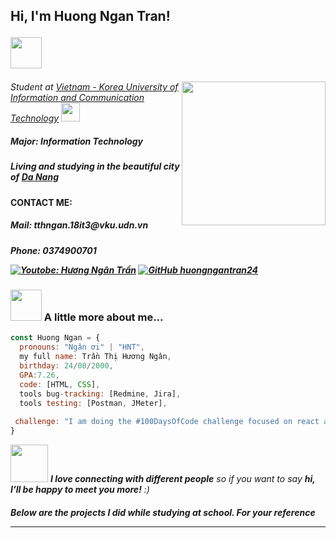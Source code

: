 <h2> Hi, I'm Huong Ngan Tran! 

<img src="https://media.giphy.com/media/mGcNjsfWAjY5AEZNw6/giphy.gif" width="50"></h2>
<img align='right' src="https://media.giphy.com/media/ieyl9zmCjO4b4t6qoY/giphy.gif" width="230">
<p><em>Student at <a href="http://vku.udn.vn/">Vietnam - Korea University of Information and Communication Technology</a>
<img src="https://daotao.vku.udn.vn/public/images/logo.png" width="30"></em></p>

<h5>Major: Information Technology
<h5>Living and studying in the beautiful city of <a href="https://goo.gl/maps/aoXodoZ24XnPpkxa7">Da Nang</a>
<h4>CONTACT ME: 
<h5>Mail: tthngan.18it3@vku.udn.vn
<h5>Phone: 0374900701
</em></p>



[![Youtobe: Hương Ngân Trần](https://img.shields.io/youtube/channel/views/UCheKoYzbewPLBfY5znt-w1Q)](https://www.youtube.com/channel/UCheKoYzbewPLBfY5znt-w1Q)
[![GitHub huongngantran24](https://img.shields.io/github/followers/huongngantran24?label=follow&style=social)](https://github.com/Thaiane)


### <img src="https://media.giphy.com/media/VgCDAzcKvsR6OM0uWg/giphy.gif" width="50"> A little more about me...  

```javascript
const Huong Ngan = {
  pronouns: "Ngân ơi" | "HNT",
  my full name: Trần Thị Hương Ngân,
  birthday: 24/08/2000,
  GPA:7.26,
  code: [HTML, CSS],
  tools bug-tracking: [Redmine, Jira],
  tools testing: [Postman, JMeter],
  
 challenge: "I am doing the #100DaysOfCode challenge focused on react and typescript"
}
```

<img src="https://media.giphy.com/media/LnQjpWaON8nhr21vNW/giphy.gif" width="60"> <em><b>I love connecting with different people</b> so if you want to say <b>hi, I'll be happy to meet you more!</b> :)</em>

<h5>Below are the projects I did while studying at school. For your reference

---


<!--
**huongngantran24/huongngantran24** is a ✨ _special_ ✨ repository because its `README.md` (this file) appears on your GitHub profile.

Here are some ideas to get you started:

- 🔭 I’m currently working on ...
- 🌱 I’m currently learning ...
- 👯 I’m looking to collaborate on ...
- 🤔 I’m looking for help with ...
- 💬 Ask me about ...
- 📫 How to reach me: ...
- 😄 Pronouns: ...
- ⚡ Fun fact: ...
-->
